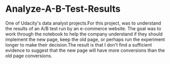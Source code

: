 # Analyze-A-B-Test-Results

One of Udacity's data analyst projects.For this project, was to understand the results of an A/B test run by an e-commerce website. The goal was to work through the notebook to help the company understand if they should implement the new page, keep the old page, or perhaps run the experiment longer to make their decision.The result is that I don't find a sufficient evidence to suggest that the new page will have more conversions than the old page conversions.

